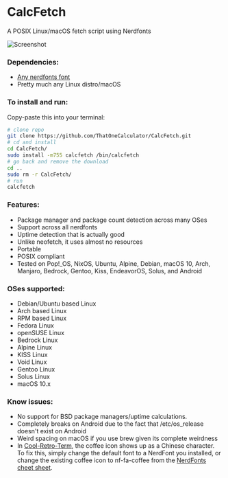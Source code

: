 # CalcFetch
 A POSIX Linux/macOS fetch script using Nerdfonts

![Screenshot](https://i.imgur.com/uYHWrvm.png)

### Dependencies:

- [Any nerdfonts font](https://www.nerdfonts.com/font-downloads)
- Pretty much any Linux distro/macOS

### To install and run:

Copy-paste this into your terminal:
```sh
# clone repo
git clone https://github.com/ThatOneCalculator/CalcFetch.git
# cd and install
cd CalcFetch/
sudo install -m755 calcfetch /bin/calcfetch
# go back and remove the download
cd ..
sudo rm -r CalcFetch/
# run
calcfetch
```

### Features:
- Package manager and package count detection across many OSes
- Support across all nerdfonts
- Uptime detection that is actually good
- Unlike neofetch, it uses almost no resources
- Portable
- POSIX compliant
- Tested on Pop!_OS, NixOS, Ubuntu, Alpine, Debian, macOS 10, Arch, Manjaro, Bedrock, Gentoo, Kiss, EndeavorOS, Solus, and Android

### OSes supported:
- Debian/Ubuntu based Linux
- Arch based Linux
- RPM based Linux
- Fedora Linux
- openSUSE Linux
- Bedrock Linux
- Alpine Linux
- KISS Linux
- Void Linux
- Gentoo Linux
- Solus Linux
- macOS 10.x

### Know issues:

- No support for BSD package managers/uptime calculations.
- Completely breaks on Android due to the fact that /etc/os_release doesn't exist on Android
- Weird spacing on macOS if you use brew given its complete weirdness
- In [Cool-Retro-Term](https://github.com/Swordfish90/cool-retro-term), the coffee icon shows up as a Chinese character. To fix this, simply change the default font to a NerdFont you installed, or change the existing coffee icon to nf-fa-coffee from the [NerdFonts cheet sheet](https://www.nerdfonts.com/cheat-sheet).
